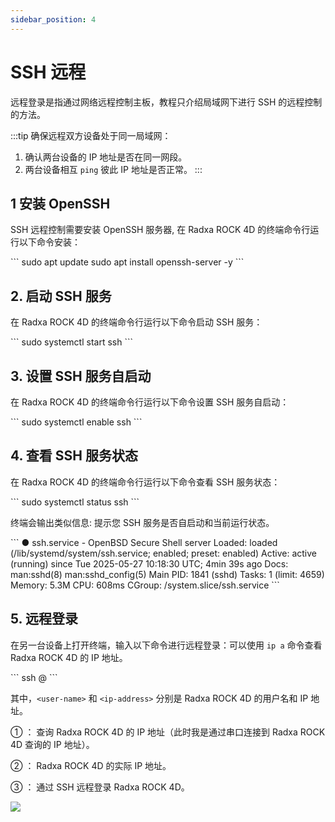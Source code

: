 ```yaml
---
sidebar_position: 4
---
```


# SSH 远程

远程登录是指通过网络远程控制主板，教程只介绍局域网下进行 SSH 的远程控制的方法。

:::tip
确保远程双方设备处于同一局域网：

1. 确认两台设备的 IP 地址是否在同一网段。
2. 两台设备相互 `ping` 彼此 IP 地址是否正常。
   :::

## 1 安装 OpenSSH

SSH 远程控制需要安装 OpenSSH 服务器, 在 Radxa ROCK 4D 的终端命令行运行以下命令安装：

<NewCodeBlock tip="radxa@radxa-4d$" type="host">
```
sudo apt update
sudo apt install openssh-server -y
```
</NewCodeBlock>

## 2. 启动 SSH 服务

在 Radxa ROCK 4D 的终端命令行运行以下命令启动 SSH 服务：

<NewCodeBlock tip="radxa@radxa-4d$" type="host">
```
sudo systemctl start ssh
```
</NewCodeBlock>

## 3. 设置 SSH 服务自启动

在 Radxa ROCK 4D 的终端命令行运行以下命令设置 SSH 服务自启动：

<NewCodeBlock tip="radxa@radxa-4d$" type="host">
```
sudo systemctl enable ssh
```
</NewCodeBlock>

## 4. 查看 SSH 服务状态

在 Radxa ROCK 4D 的终端命令行运行以下命令查看 SSH 服务状态：

<NewCodeBlock tip="radxa@radxa-4d$" type="host">
```
sudo systemctl status ssh
```
</NewCodeBlock>

终端会输出类似信息: 提示您 SSH 服务是否自启动和当前运行状态。

<NewCodeBlock tip="radxa@radxa-4d$" type="host">
```
● ssh.service - OpenBSD Secure Shell server
     Loaded: loaded (/lib/systemd/system/ssh.service; enabled; preset: enabled)
     Active: active (running) since Tue 2025-05-27 10:18:30 UTC; 4min 39s ago
       Docs: man:sshd(8)
             man:sshd_config(5)
   Main PID: 1841 (sshd)
      Tasks: 1 (limit: 4659)
     Memory: 5.3M
        CPU: 608ms
     CGroup: /system.slice/ssh.service
```
</NewCodeBlock>

## 5. 远程登录

在另一台设备上打开终端，输入以下命令进行远程登录：可以使用 `ip a` 命令查看 Radxa ROCK 4D 的 IP 地址。

<NewCodeBlock tip="Linux-host$" type="host">
```
ssh <user-name>@<ip-address>
```
</NewCodeBlock>

其中，`<user-name>` 和 `<ip-address>` 分别是 Radxa ROCK 4D 的用户名和 IP 地址。

① ： 查询 Radxa ROCK 4D 的 IP 地址（此时我是通过串口连接到 Radxa ROCK 4D 查询的 IP 地址）。

② ： Radxa ROCK 4D 的实际 IP 地址。

③ ： 通过 SSH 远程登录 Radxa ROCK 4D。

<div style={{textAlign: 'center'}}>
    <img src="/img/rock4/4d/ssh-login.webp" style={{width: '100%', maxWidth: '1200px'}} />
</div>
